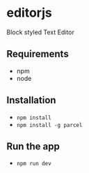 # editorjs

Block styled Text Editor
## Requirements
- npm
- node

## Installation
-  `npm install`
-  `npm install -g parcel`

## Run the app
- `npm run dev`
